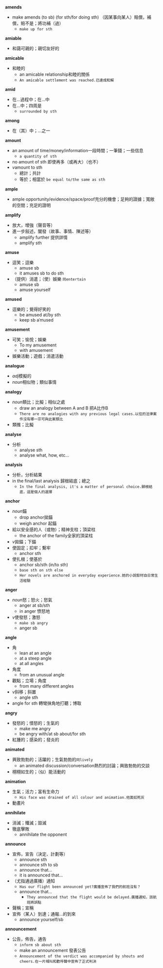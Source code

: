 **amends**
- make amends (to sb) (for sth/for doing sth) （因某事向某人）賠償，補償，賠不是；將功補（過）
	- `make up for sth`

**amiable**
- 和藹可親的；親切友好的

**amicable**
- 和睦的
	- an amicable relationship和睦的關係
	- `An amicable settlement was reached.已達成和解`

**amid**
- 在…過程中；在…中
- 在…中；四周是
	- `surrounded by sth`

**among**
- 在（其）中；…之一

**amount**
- an amount of time/money/information一段時間；一筆錢；一些信息
	- `a quantity of sth`
- no amount of sth 即使再多（或再大）（也不）
- *v*amount to sth 
	- 總計；共計
	- 等於；相當於 `be equal to/the same as sth`

**ample**
- ample opportunity/evidence/space/proof充分的機會；足夠的證據；寬敞的空間；充足的證明

**amplify**
- 放大，增強（聲音等）
- 進一步敍述，闡發（故事、事情、陳述等）
	- amplify further 提供詳情
	- amplify sth

**amuse**
- 逗笑；逗樂
	- amuse sb
	- it amuses sb to do sth
- （提供）消遣；（使）娛樂 `同entertain `
	- amuse sb
	- amuse yourself

**amused**
- 逗樂的；覺得好笑的
	- be amused at/by sth
	- keep sb aˈmused

**amusement**
- 可笑；愉悅；娛樂
	- To my amusement
	- with amusement
- 娛樂活動；遊戲；消遣活動

**analogue**
- *adj*模擬的
- *noun*相似物；類似事情

**analogy**
- *noun*類比；比擬；相似之處
	- draw an analogy between A and B 把A比作B
	- `There are no analogies with any previous legal cases.以往的法律案件沒有哪一宗可與此案類比`
- 類推；比擬

**analyse**
- 分析
	- analyse sth
	- analyse what, how, etc…

**analysis**
- 分析，分析結果
- in the final/last analysis 歸根結底；總之
	- `In the final analysis, it's a matter of personal choice.歸根結底，這是個人的選擇`

**anchor**
- *noun*錨
	- drop anchor拋錨
	- weigh anchor 起錨
- 給以安全感的人（或物）；精神支柱；頂梁柱
	- the anchor of the family全家的頂梁柱
- *v*拋錨；下錨
- 使固定；扣牢；繫牢
	- anchor sth 
- 使扎根；使基於
	- anchor sb/sth (in/to sth)
	- `base sth on sth else`
	- `Her novels are anchored in everyday experience.她的小說取材自日常生活經驗`

**anger**
- *noun*怒；怒火；怒氣
	- anger at sb/sth
	- in anger 愤怒地
- *v*使發怒；激怒
	- `make sb angry`
	- anger sb 

**angle**
- 角
	- lean at an angle
	- at a steep angle
	- at all angles
- 角度
	- from an unusual angle
- 觀點；立場；角度
	- from many different angles
- *v*斜移；斜置
	- angle sth 
- angle for sth 轉彎抹角地打聽；博取

**angry**
- 發怒的；憤怒的；生氣的
	- make me angry
	- be angry with/at sb about/for sth
- 紅腫的；感染的；發炎的

**animated**
- 興致勃勃的；活躍的；生氣勃勃的`同lively`
	- an animated discussion/conversation熱烈的討論；興致勃勃的交談
- 栩栩如生的；（似）能活動的

**animation**
- 生氣；活力；富有生命力
	- `His face was drained of all colour and animation.他面如死灰`
- 動畫片

**annihilate**
- 消滅；殲滅；毀滅
- 徹底擊敗
	- annihilate the opponent

**announce**
- 宣佈，宣告（決定、計劃等）
	- announce sth
	- announce sth to sb
	- announce that…
	- it is announced that…
- （尤指通過廣播）通知
	- `Has our flight been announced yet?廣播宣佈了我們的航班沒有？`
	- announce that…
		- `They announced that the flight would be delayed.廣播通知，該航班將誤點`
- 聲稱；宣稱
- 宣佈（某人）到達；通報…的到來
	- announce yourself/sb 

**announcement**
- 公告，佈告，通告
	- `inform sb about sth`
	- make an announcement 發表公告
	- `Announcement of the verdict was accompanied by shouts and cheers.在一片喊叫和歡呼聲中宣佈了正式判決`

